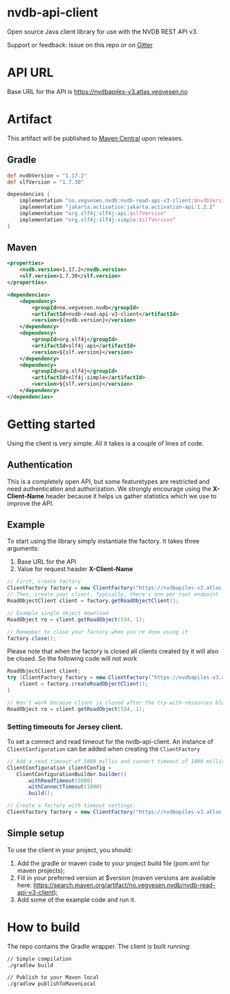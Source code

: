 # nvdb-api-client
Open source Java client library for use with the NVDB REST API v3.

Support or feedback: Issue on this repo or on [Gitter](https://gitter.im/nvdb-vegdata/api-les-v3)

# API URL
Base URL for the API is https://nvdbapiles-v3.atlas.vegvesen.no

# Artifact
This artifact will be published to [Maven Central](https://search.maven.org/artifact/no.vegvesen.nvdb/nvdb-read-api-v3-client/) upon releases.

## Gradle
```gradle
def nvdbVersion = "1.17.2"
def slfVersion = "1.7.30"

dependencies {
    implementation "no.vegvesen.nvdb:nvdb-read-api-v3-client:$nvdbVersion"
    implementation "jakarta.activation:jakarta.activation-api:1.2.2"
    implementation "org.slf4j:slf4j-api:$slfVersion"
    implementation "org.slf4j:slf4j-simple:$slfVersion"
}

```

## Maven
```xml
<properties>
    <nvdb.version>1.17.2</nvdb.version>
    <slf.version>1.7.30</slf.version>
</properties>

<dependencies>
    <dependency>
        <groupId>no.vegvesen.nvdb</groupId>
        <artifactId>nvdb-read-api-v3-client</artifactId>
        <version>${nvdb.version}</version>
    </dependency>
    <dependency>
        <groupId>org.slf4j</groupId>
        <artifactId>slf4j-api</artifactId>
        <version>${slf.version}</version>
    </dependency>
    <dependency>
        <groupId>org.slf4j</groupId>
        <artifactId>slf4j-simple</artifactId>
        <version>${slf.version}</version>
    </dependency>
</dependencies>
```

# Getting started
Using the client is very simple. All it takes is a couple of lines of code.

## Authentication
This is a completely open API, but some featuretypes are restricted and need authentication and authorization.
We strongly encourage using the **X-Client-Name** header because it helps us gather statistics which we use to improve the API.

## Example
To start using the library simply instantiate the factory. It takes three arguments:
1. Base URL for the API
2. Value for request header **X-Client-Name**

```java
// First, create factory
ClientFactory factory = new ClientFactory("https://nvdbapiles-v3.atlas.vegvesen.no", "nvdb-read-api-v3-client");
// Then, create your client. Typically, there's one per root endpoint   
RoadObjectClient client = factory.getRoadObjectClient();

// Example single object download
RoadObject ro = client.getRoadObject(534, 1);

// Remember to close your factory when you're done using it
factory.close();
```

Please note that when the factory is closed all clients created by it will also be closed. So the following code will not work

```java
RoadObjectClient client;
try (ClientFactory factory = new ClientFactory("https://nvdbapiles-v3.atlas.vegvesen.no", "nvdb-read-api-v3-client")) {
    client = factory.createRoadObjectClient();
}

// Won't work because client is closed after the try-with-resources block.
RoadObject ro = client.getRoadObject(534, 1);
```

### Setting timeouts for Jersey client.
To set a connect and read timeout for the nvdb-api-client. An instance of `ClientConfiguration` can be added when creating the `ClientFactory`

 ```java
// Add a read timeout of 5000 millis and connect timeout of 1000 millis
ClientConfiguration clientConfig = 
    ClientConfigurationBuilder.builder()
       .withReadTimeout(5000)
       .withConnectTimeout(1000)
       .build();

// Create a factory with timeout settings.
ClientFactory factory = new ClientFactory("https://nvdbapiles-v3.atlas.vegvesen.no", "nvdb-read-api-v3-client", clientConfig);
```

## Simple setup
To use the client in your project, you should:
1. Add the gradle or maven code to your project build file (pom.xml for maven projects);
2. Fill in your preferred version at $version (maven versions are available here: https://search.maven.org/artifact/no.vegvesen.nvdb/nvdb-read-api-v3-client);
3. Add some of the example code and run it.

# How to build
The repo contains the Gradle wrapper. The client is built running:
```bash
// Simple compilation 
./gradlew build

// Publish to your Maven local
./gradlew publishToMavenLocal
```
